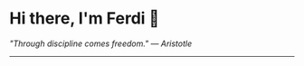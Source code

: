 <h1>Hi there, I'm Ferdi 👋</h1>

<p><em>
  "Through discipline comes freedom." — Aristotle
</em></p>

---
